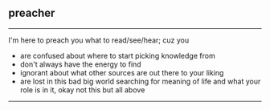 ## preacher

---

I'm here to preach you what to read/see/hear; cuz you

* are confused about where to start picking knowledge from
* don't always have the energy to find
* ignorant about what other sources are out there to your liking
* are lost in this bad big world searching for meaning of life and what your role is in it, okay not this but all above

---
